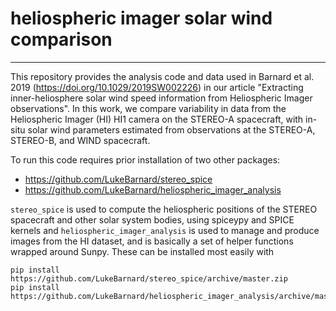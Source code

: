 # heliospheric imager solar wind comparison
---

This repository provides the analysis code and data used in Barnard et al. 2019 (https://doi.org/10.1029/2019SW002226) in our article "Extracting inner-heliosphere solar wind speed information from Heliospheric Imager observations". In this work, we compare variability in data from the Heliospheric Imager (HI) HI1 camera on the STEREO-A spacecraft, with in-situ solar wind parameters estimated from observations at the STEREO-A, STEREO-B, and WIND spacecraft. 

To run this code requires prior installation of two other packages:
* https://github.com/LukeBarnard/stereo_spice
* https://github.com/LukeBarnard/heliospheric_imager_analysis

`stereo_spice` is used to compute the heliospheric positions of the STEREO spacecraft and other solar system bodies, using spiceypy and SPICE kernels and `heliospheric_imager_analysis` is used to manage and produce images from the HI dataset, and is basically a set of helper functions wrapped around Sunpy. These can be installed most easily with 
````
pip install https://github.com/LukeBarnard/stereo_spice/archive/master.zip
pip install https://github.com/LukeBarnard/heliospheric_imager_analysis/archive/master.zip
````
